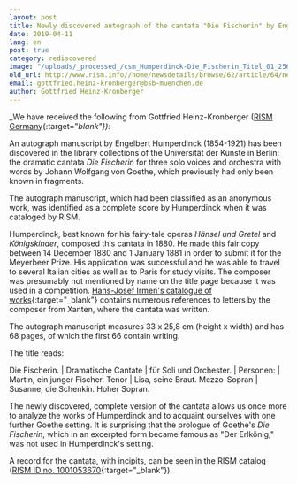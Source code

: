 ```yaml
---
layout: post
title: Newly discovered autograph of the cantata "Die Fischerin" by Engelbert Humperdinck
date: 2019-04-11
lang: en
post: true
category: rediscovered
image: "/uploads/_processed_/csm_Humperdinck-Die_Fischerin_Titel_01_256f957a75.jpg"
old_url: http://www.rism.info//home/newsdetails/browse/62/article/64/newly-discovered-autograph-of-the-cantata-die-fischerin-by-engelbert-humperdinck.html
email: gottfried.heinz-kronberger@bsb-muenchen.de
author: Gottfried Heinz-Kronberger
---
```



_We have received the following from Gottfried Heinz-Kronberger ([RISM Germany](http://de.rism.info/de/home.html){:target="_blank"}):_

An autograph manuscript by Engelbert Humperdinck (1854-1921) has been discovered in the library collections of the Universität der Künste in Berlin: the dramatic cantata _Die Fischerin_ for three solo voices and orchestra with words by Johann Wolfgang von Goethe, which previously had only been known in fragments.

The autograph manuscript, which had been classified as an anonymous work, was identified as a complete score by Humperdinck when it was cataloged by RISM.

Humperdinck, best known for his fairy-tale operas _Hänsel und Gretel_ and _Königskinder_, composed this cantata in 1880. He made this fair copy between 14 December 1880 and 1 January 1881 in order to submit it for the Meyerbeer Prize. His application was successful and he was able to travel to several Italian cities as well as to Paris for study visits. The composer was presumably not mentioned by name on the title page because it was used in a competition. [Hans-Josef Irmen's catalogue of works](https://opac.rism.info/search?id=lit30027449&View=rism){:target="_blank"} contains numerous references to letters by the composer from Xanten, where the cantata was written.

The autograph manuscript measures 33 x 25,8 cm (height x width) and has 68 pages, of which the first 66 contain writing.

The title reads:

Die Fischerin. | Dramatische Cantate | für Soli und Orchester. | Personen: | Martin, ein junger Fischer. Tenor | Lisa, seine Braut. Mezzo-Sopran | Susanne, die Schenkin. Hoher Sopran.

The newly discovered, complete version of the cantata allows us once more to analyze the works of Humperdinck and to acquaint ourselves with one further Goethe setting. It is surprising that the prologue of Goethe's _Die Fischerin_, which in an excerpted form became famous as "Der Erlkönig," was not used in Humperdinck's setting.

A record for the cantata, with incipits, can be seen in the RISM catalog ([RISM ID no. 1001053670](https://opac.rism.info/search?id=1001053670&View=rism&Language=en){:target="_blank"}).



<script type="text/javascript">var switchTo5x=true;</script><script type="text/javascript" src="http://w.sharethis.com/button/buttons.js"></script><script type="text/javascript">stLight.options({publisher: "9b601438-1ce1-49d8-bfd7-9cff5df54c17", doNotHash: false, doNotCopy: false, hashAddressBar: false});</script>


